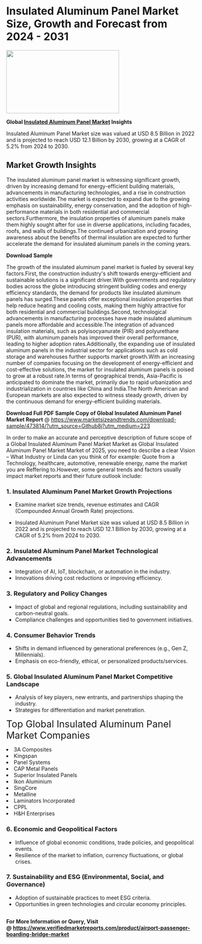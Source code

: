 <H1>Insulated Aluminum Panel Market Size, Growth and Forecast from 2024 - 2031</H1><img class="aligncenter size-medium wp-image-584254" src="https://thirdeyenews.in/wp-content/uploads/2024/09/Global-Market-Research-300x168.jpeg" alt="" width="300" height="168" /><p><strong>Global&nbsp;<a href="https://www.marketsizeandtrends.com/download-sample/473814/?utm_source=Github8j?utm_medium=223">Insulated Aluminum Panel Market</a> Insights</strong></p><p>Insulated Aluminum Panel Market size was valued at USD 8.5 Billion in 2022 and is projected to reach USD 12.1 Billion by 2030, growing at a CAGR of 5.2% from 2024 to 2030.</p><p><h2>Market Growth Insights</h2> <p>The insulated aluminum panel market is witnessing significant growth, driven by increasing demand for energy-efficient building materials, advancements in manufacturing technologies, and a rise in construction activities worldwide.The market is expected to expand due to the growing emphasis on sustainability, energy conservation, and the adoption of high-performance materials in both residential and commercial sectors.Furthermore, the insulation properties of aluminum panels make them highly sought after for use in diverse applications, including facades, roofs, and walls of buildings.The continued urbanization and growing awareness about the benefits of thermal insulation are expected to further accelerate the demand for insulated aluminum panels in the coming years.</p> <p><strong>Download Sample</strong></p> <p>The growth of the insulated aluminum panel market is fueled by several key factors.First, the construction industry's shift towards energy-efficient and sustainable solutions is a significant driver.With governments and regulatory bodies across the globe introducing stringent building codes and energy efficiency standards, the demand for products like insulated aluminum panels has surged.These panels offer exceptional insulation properties that help reduce heating and cooling costs, making them highly attractive for both residential and commercial buildings.Second, technological advancements in manufacturing processes have made insulated aluminum panels more affordable and accessible.The integration of advanced insulation materials, such as polyisocyanurate (PIR) and polyurethane (PUR), with aluminum panels has improved their overall performance, leading to higher adoption rates.Additionally, the expanding use of insulated aluminum panels in the industrial sector for applications such as cold storage and warehouses further supports market growth.With an increasing number of companies focusing on the development of energy-efficient and cost-effective solutions, the market for insulated aluminum panels is poised to grow at a robust rate.In terms of geographical trends, Asia-Pacific is anticipated to dominate the market, primarily due to rapid urbanization and industrialization in countries like China and India.The North American and European markets are also expected to witness steady growth, driven by the continuous demand for energy-efficient building materials.<p><span class=""><strong>Download Full PDF Sample Copy of Global Insulated Aluminum Panel Market Report</strong> @ <a href="https://www.marketsizeandtrends.com/download-sample/473814/?utm_source=Github8j?utm_medium=223" target="_blank">https://www.marketsizeandtrends.com/download-sample/473814/?utm_source=Github8j?utm_medium=223</a></span></p><p>In order to make an accurate and perceptive description of future scope of a Global&nbsp;Insulated Aluminum Panel Market Market as Global&nbsp;Insulated Aluminum Panel Market Market of 2025, you need to describe a clear Vision &ndash; What Industry or Linda can you think of for example: Quote from a Technology, healthcare, automotive, renewable energy, name the market you are Reffering to.However, some general trends and factors usually impact market reports and their future outlook include:</p><h3>1.&nbsp;<strong>Insulated Aluminum Panel Market Growth Projections</strong></h3><ul><li>Examine market size trends, revenue estimates and CAGR (Compounded Annual Growth Rate) projections.</li><li><p>Insulated Aluminum Panel Market size was valued at USD 8.5 Billion in 2022 and is projected to reach USD 12.1 Billion by 2030, growing at a CAGR of 5.2% from 2024 to 2030.</p></li></ul><h3>2.&nbsp;<strong>Insulated Aluminum Panel Market Technological Advancements</strong></h3><ul><li>Integration of AI, IoT, blockchain, or automation in the industry.</li><li>Innovations driving cost reductions or improving efficiency.</li></ul><h3>3.&nbsp;<strong>Regulatory and Policy Changes</strong></h3><ul><li>Impact of global and regional regulations, including sustainability and carbon-neutral goals.</li><li>Compliance challenges and opportunities tied to government initiatives.</li></ul><h3>4.&nbsp;<strong>Consumer Behavior Trends</strong></h3><ul><li>Shifts in demand influenced by generational preferences (e.g., Gen Z, Millennials).</li><li>Emphasis on eco-friendly, ethical, or personalized products/services.</li></ul><h3>5.&nbsp;<strong>Global Insulated Aluminum Panel Market Competitive Landscape</strong></h3><ul><li>Analysis of key players, new entrants, and partnerships shaping the industry.</li><li>Strategies for differentiation and market penetration.</li></ul><p data-pm-slice="1 1 []"><span style="color: inherit; font-family: inherit; font-size: 25px;">Top Global Insulated Aluminum Panel Market Companies</span></p><div class="" data-test-id=""><p><li>3A Composites</li><li> Kingspan</li><li> Panel Systems</li><li> CAP Metal Panels</li><li> Superior Insulated Panels</li><li> Ikon Aluminium</li><li> SingCore</li><li> Metalline</li><li> Laminators Incorporated</li><li> CPPL</li><li> H&H Enterprises</li></p></div><h3>6.&nbsp;<strong>Economic and Geopolitical Factors</strong></h3><ul><li>Influence of global economic conditions, trade policies, and geopolitical events.</li><li>Resilience of the market to inflation, currency fluctuations, or global crises.</li></ul><h3>7.&nbsp;<strong>Sustainability and ESG (Environmental, Social, and Governance)</strong></h3><ul><li>Adoption of sustainable practices to meet ESG criteria.</li><li>Opportunities in green technologies and circular economy principles.</li></ul><h2><strong style="font-size: 14px;">For More Information or Query, Visit @&nbsp;</strong><a style="background-color: #ffffff; font-size: 14px;" href="https://www.marketsizeandtrends.com/report/insulated-aluminum-panel-market/" target="_blank">https://www.verifiedmarketreports.com/product/airport-passenger-boarding-bridge-market</a></h2>